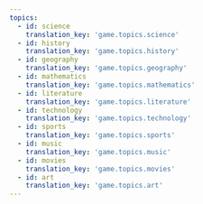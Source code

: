 ```yaml
---
topics:
  - id: science
    translation_key: 'game.topics.science'
  - id: history
    translation_key: 'game.topics.history'
  - id: geography
    translation_key: 'game.topics.geography'
  - id: mathematics
    translation_key: 'game.topics.mathematics'
  - id: literature
    translation_key: 'game.topics.literature'
  - id: technology
    translation_key: 'game.topics.technology'
  - id: sports
    translation_key: 'game.topics.sports'
  - id: music
    translation_key: 'game.topics.music'
  - id: movies
    translation_key: 'game.topics.movies'
  - id: art
    translation_key: 'game.topics.art'
---
```

